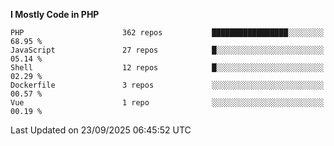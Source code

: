 <!--START_SECTION:waka-->
**I Mostly Code in PHP** 

```text
PHP                      362 repos           █████████████████░░░░░░░░   68.95 % 
JavaScript               27 repos            █░░░░░░░░░░░░░░░░░░░░░░░░   05.14 % 
Shell                    12 repos            █░░░░░░░░░░░░░░░░░░░░░░░░   02.29 % 
Dockerfile               3 repos             ░░░░░░░░░░░░░░░░░░░░░░░░░   00.57 % 
Vue                      1 repo              ░░░░░░░░░░░░░░░░░░░░░░░░░   00.19 % 
```




 Last Updated on 23/09/2025 06:45:52 UTC
<!--END_SECTION:waka-->
